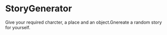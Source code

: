 # StoryGenerator
Give your required charcter, a place and an object.Gnereate a random story for yourself.
